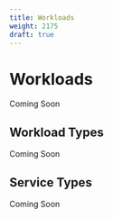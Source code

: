 ```yaml
---
title: Workloads
weight: 2175
draft: true
---
```


# Workloads

Coming Soon

## Workload Types

Coming Soon

## Service Types

Coming Soon
